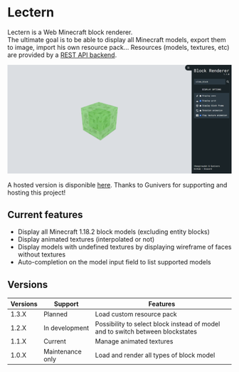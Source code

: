 # Lectern

Lectern is a Web Minecraft block renderer.  
The ultimate goal is to be able to display all Minecraft models, export them to image, import his own resource pack...
Resources (models, textures, etc) are provided by a [REST API backend](https://github.com/Dispenser-Projects/Dispenser-API).

![](/docs/images/main_image.png)

A hosted version is disponible [here](https://dispenser.gunivers.net/block-renderer/). Thanks to Gunivers for supporting and hosting this project!

## Current features
- Display all Minecraft 1.18.2 block models (excluding entity blocks)
- Display animated textures (interpolated or not)
- Display models with undefined textures by displaying wireframe of faces without textures
- Auto-completion on the model input field to list supported models

## Versions

|  Versions | Support          |                                    Features                                    |
|-----------|------------------|--------------------------------------------------------------------------------|
| 1.3.X     | Planned          | Load custom resource pack                                                      |
| 1.2.X     | In development   | Possibility to select block instead of model and to switch between blockstates |
| 1.1.X     | Current          | Manage animated textures                                                       |
| 1.0.X     | Maintenance only | Load and render all types of block model                                       |
